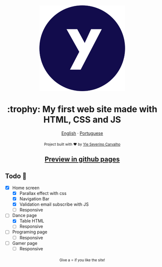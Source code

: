 <p align="center">
   <img src="./images/favicon.png" alt="Yle logo" width="280"/>
</p>


<h1 align="center">:trophy: My first web site made with HTML, CSS and JS</h1>

<p align="center">
    <a href="README.md">English</a>
    ·
    <a href="README-pt.md">Portuguese</a>
 </p>

<div align="center">
  <sub>Project built with ❤︎ by
    <a href="https://github.com/yleseverino">Yle Severino Carvalho</a>
  </sub>
</div>

<h2 align="center"><a href='https://yleseverino.github.io/homepage-cs50/'>Preview in github pages</a></h2>

<h2>Todo 📌</h2>


- [x] Home screen
    - [x] Parallax effect with css
    - [x] Navigation Bar
    - [x] Validation email subscribe with JS
    - [ ] Responsive
- [ ] Dance page
    - [X] Table HTML
    - [ ] Responsive
- [ ] Programing page
  - [ ] Responsive
- [ ] Gamer page
  - [ ] Responsive

<div align="center">
  <sub> Give a ⭐️ if you like the site!
  </sub>
</div>

